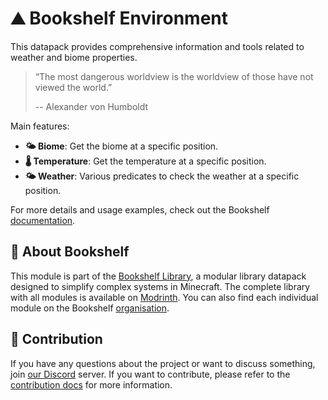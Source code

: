 # ⛰️ Bookshelf Environment

This datapack provides comprehensive information and tools related to weather and biome properties.

> “The most dangerous worldview is the worldview of those have not viewed the world.”
>
> -- Alexander von Humboldt

Main features:

- **🌤️ Biome**: Get the biome at a specific position.
- **🌡️ Temperature**: Get the temperature at a specific position.
- **🌤️ Weather**: Various predicates to check the weather at a specific position.

For more details and usage examples, check out the Bookshelf [documentation](https://docs.mcbookshelf.dev/en/latest/modules/environment.html).

## 📖 About Bookshelf

This module is part of the [Bookshelf Library](https://docs.mcbookshelf.dev/en/latest/index.html), a modular library datapack designed to simplify complex systems in Minecraft.
The complete library with all modules is available on [Modrinth](https://modrinth.com/datapack/bookshelf-suite).
You can also find each individual module on the Bookshelf [organisation](https://modrinth.com/organization/mcbookshelf).

## 🤝 Contribution

If you have any questions about the project or want to discuss something, join [our Discord](https://discord.gg/MkXytNjmBt) server.
If you want to contribute, please refer to the [contribution docs](https://docs.mcbookshelf.dev/en/latest/contribute/index.html) for more information.
